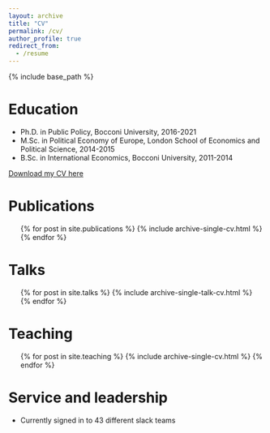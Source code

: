 ```yaml
---
layout: archive
title: "CV"
permalink: /cv/
author_profile: true
redirect_from:
  - /resume
---
```


{% include base_path %}

Education
======
* Ph.D. in Public Policy, Bocconi University, 2016-2021
* M.Sc. in Political Economy of Europe, London School of Economics and Political Science, 2014-2015
* B.Sc. in International Economics, Bocconi University, 2011-2014

[Download my CV here](http://leoazzollini.github.io/files/paper1.pdf)


Publications
======
  <ul>{% for post in site.publications %}
    {% include archive-single-cv.html %}
  {% endfor %}</ul>
  
Talks
======
  <ul>{% for post in site.talks %}
    {% include archive-single-talk-cv.html %}
  {% endfor %}</ul>
  
Teaching
======
  <ul>{% for post in site.teaching %}
    {% include archive-single-cv.html %}
  {% endfor %}</ul>
  
Service and leadership
======
* Currently signed in to 43 different slack teams
